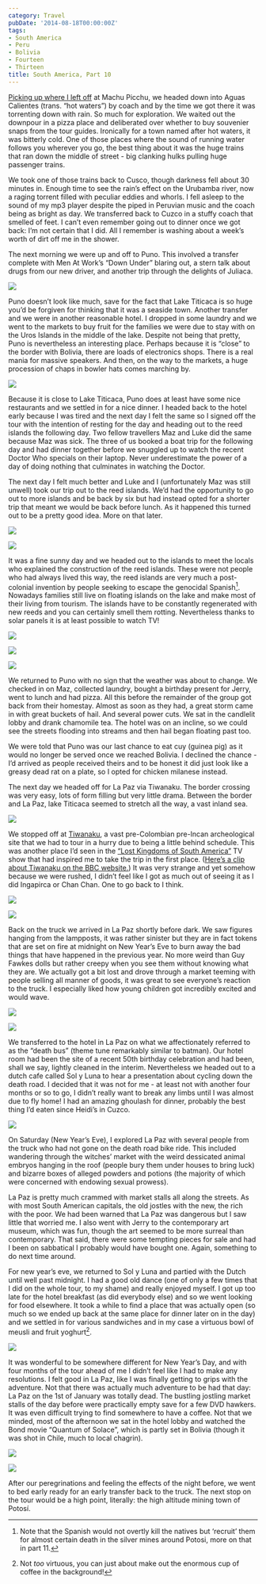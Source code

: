 ```yaml
---
category: Travel
pubDate: '2014-08-18T00:00:00Z'
tags:
- South America
- Peru
- Bolivia
- Fourteen
- Thirteen
title: South America, Part 10
---
```

[Picking up where I left off](/2014/05/south-america-trip-part-9/) at Machu Picchu, we headed down into Aguas Calientes (trans. “hot waters”) by coach and by the time we got there it was torrenting down with rain. So much for exploration. We waited out the downpour in a pizza place and deliberated over whether to buy souvenier snaps from the tour guides. Ironically for a town named after hot waters, it was bitterly cold. One of those places where the sound of running water follows you wherever you go, the best thing about it was the huge trains that ran down the middle of street - big clanking hulks pulling huge passenger trains.

We took one of those trains back to Cusco, though darkness fell about 30 minutes in. Enough time to see the rain’s effect on the Urubamba river, now a raging torrent filled with peculiar eddies and whorls. I fell asleep to the sound of my mp3 player despite the piped in Peruvian music and the coach being as bright as day. We transferred back to Cuzco in a stuffy coach that smelled of feet. I can’t even remember going out to dinner once we got back: I’m not certain that I did. All I remember is washing about a week’s worth of dirt off me in the shower.

The next morning we were up and off to Puno. This involved a transfer complete with Men At Work’s “Down Under” blaring out, a stern talk about drugs from our new driver, and another trip through the delights of Juliaca.

![](../../assets/images/south_america/part_10/01.jpg)

Puno doesn’t look like much, save for the fact that Lake Titicaca is so huge you’d be forgiven for thinking that it was a seaside town. Another transfer and we were in another reasonable hotel. I dropped in some laundry and we went to the markets to buy fruit for the families we were due to stay with on the Uros Islands in the middle of the lake. Despite not being that pretty, Puno is nevertheless an interesting place. Perhaps because it is “close” to the border with Bolivia, there are loads of electronics shops. There is a real mania for massive speakers. And then, on the way to the markets, a huge procession of chaps in bowler hats comes marching by. 

![](../../assets/images/south_america/part_10/02.jpg)

Because it is close to Lake Titicaca, Puno does at least have some nice restaurants and we settled in for a nice dinner. I headed back to the hotel early because I was tired and the next day I felt the same so I signed off the tour with the intention of resting for the day and heading out to the reed islands the following day. Two fellow travellers Maz and Luke did  the same because Maz was sick. The three of us booked a boat trip for the following day and had dinner together before we snuggled up to watch the recent Doctor Who specials on their laptop. Never underestimate the power of a day of doing nothing that culminates in watching the Doctor.

The next day I felt much better and Luke and I (unfortunately Maz was still unwell) took our trip out to the reed islands. We’d had the opportunity to go out to more islands and be back by six but had instead opted for a shorter trip that meant we would be back before lunch. As it happened this turned out to be a pretty good idea. More on that later.

![](../../assets/images/south_america/part_10/03.jpg)

![](../../assets/images/south_america/part_10/04.jpg)

It was a fine sunny day and we headed out to the islands to meet the locals who explained the construction of the reed islands. These were not people who had always lived this way, the reed islands are very much a post-colonial invention by people seeking to escape the genocidal Spanish[^1]. Nowadays families still live on floating islands on the lake and make most of their living from tourism. The islands have to be constantly regenerated with new reeds and you can certainly smell them rotting. Nevertheless thanks to solar panels it is at least possible to watch TV! 

![](../../assets/images/south_america/part_10/05.jpg)

![](../../assets/images/south_america/part_10/06.jpg)

![](../../assets/images/south_america/part_10/07.jpg)

We returned to Puno with no sign that the weather was about to change. We checked in on Maz, collected laundry, bought a birthday present for Jerry, went to lunch and had pizza. All this before the remainder of the group got back from their homestay. Almost as soon as they had, a great storm came in with great buckets of hail. And several power cuts. We sat in the candlelit lobby and drank chamomile tea. The hotel was on an incline, so we could see the streets flooding into streams and then hail began floating past too. 

We were told that Puno was our last chance to eat cuy (guinea pig) as it would no longer be served once we reached Bolivia. I declined the chance - I’d arrived as people received theirs and to be honest it did just look like a greasy dead rat on a plate, so I opted for chicken milanese instead. 

The next day we headed off for La Paz via Tiwanaku. The border crossing was very easy, lots of form filling but very little drama. Between the border and La Paz, lake Titicaca seemed to stretch all the way, a vast inland sea.

![](../../assets/images/south_america/part_10/08.jpg)

We stopped off at [Tiwanaku](http://en.wikipedia.org/wiki/Tiwanaku), a vast pre-Colombian pre-Incan archeological site that we had to tour in a hurry due to being a little behind schedule. This was another place I’d seen in the [“Lost Kingdoms of South America”](http://www.bbc.co.uk/programmes/b01pyfwc) TV show that had inspired me to take the trip in the first place. ([Here’s a clip about Tiwanaku on the BBC website.](http://www.bbc.co.uk/programmes/p013qqb8)) It was very strange and yet somehow because we were rushed, I didn’t feel like I got as much out of seeing it as I did Ingapirca or Chan Chan. One to go back to I think.

![](../../assets/images/south_america/part_10/09.jpg)

![](../../assets/images/south_america/part_10/10.jpg)

Back on the truck we arrived in La Paz shortly before dark. We saw figures hanging from the lampposts, it was rather sinister but they are in fact tokens that are set on fire at midnight on New Year’s Eve to burn away the bad things that have happened in the previous year. No more weird than Guy Fawkes dolls but rather creepy when you see them without knowing what they are. We actually got a bit lost and drove through a market teeming with people selling all manner of goods, it was great to see everyone’s reaction to the truck. I especially liked how young children got incredibly excited and would wave.

![](../../assets/images/south_america/part_10/11.jpg)

![](../../assets/images/south_america/part_10/12.jpg)

We transferred to the hotel in La Paz on what we affectionately referred to as the “death bus” (theme tune remarkably similar to batman). Our hotel room had been the site of a recent 50th birthday celebration and had been, shall we say, lightly cleaned in the interim. Nevertheless we headed out to a dutch cafe called Sol y Luna to hear a presentation about cycling down the death road. I decided that it was not for me - at least not with another four months or so to go, I didn’t really want to break any limbs until I was almost due to fly home! I had an amazing ghoulash for dinner, probably the best thing I’d eaten since Heidi’s in Cuzco. 

![](../../assets/images/south_america/part_10/13.jpg)

On Saturday (New Year’s Eve), I explored La Paz with several people from the truck who had not gone on the death road bike ride. This included wandering through the witches’ market with the weird dessicated animal embryos hanging in the roof (people bury them under houses to bring luck) and bizarre boxes of alleged powders and potions (the majority of which were concerned with endowing sexual prowess). 

La Paz is pretty much crammed with market stalls all along the streets. As with most South American capitals, the old jostles with the new, the rich with the poor. We had been warned that La Paz was dangerous but I saw little that worried me. I also went with Jerry to the contemporary art museum, which was fun, though the art seemed to be more surreal than contemporary. That said, there were some tempting pieces for sale and had I been on sabbatical I probably would have bought one. Again, something to do next time around.

For new year’s eve, we returned to Sol y Luna and partied with the Dutch until well past midnight. I had a good old dance (one of only a few times that I did on the whole tour, to my shame) and really enjoyed myself. I got up too late for the hotel breakfast (as did everybody else) and so we went looking for food elsewhere. It took a while to find a place that was actually open (so much so we ended up back at the same place for dinner later on in the day) and we settled in for various sandwiches and in my case a virtuous bowl of meusli and fruit yoghurt[^2].

![](../../assets/images/south_america/part_10/14.jpg)

It was wonderful to be somewhere different for New Year’s Day, and with four months of the tour ahead of me I didn’t feel like I had to make any resolutions. I felt good in La Paz, like I was finally getting to grips with the adventure. Not that there was actually much adventure to be had that day: La Paz on the 1st of January was totally dead. The bustling jostling market stalls of the day before were practically empty save for a few DVD hawkers. It was even difficult trying to find somewhere to have a coffee. Not that we minded, most of the afternoon we sat in the hotel lobby and watched the Bond movie “Quantum of Solace”, which is partly set in Bolivia (though it was shot in Chile, much to local chagrin).

![](../../assets/images/south_america/part_10/15.jpg)

![](../../assets/images/south_america/part_10/16.jpg)

After our peregrinations and feeling the effects of the night before, we went to bed early ready for an early transfer back to the truck. The next stop on the tour would be a high point, literally: the high altitude mining town of Potosí.

[^1]:	Note that the Spanish would not overtly kill the natives but ‘recruit’ them for almost certain death in the silver mines around Potosi, more on that in part 11.

[^2]:	Not *too* virtuous, you can just about make out the enormous cup of coffee in the background!